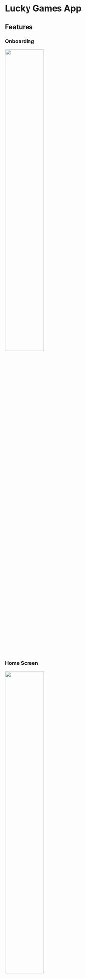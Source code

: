 # Lucky Games App
## Features
### Onboarding

<img src="https://github.com/troublecatcher/lucky_games/assets/91335963/eac65f31-9e9c-42d2-8d0b-6c17533233a0" width="50%"/>

### Home Screen

<img src="https://github.com/troublecatcher/lucky_games/assets/91335963/b3f60483-8f1e-48f4-a0a0-04dba726104f" width="50%"/>

### Multiple Game Difficulty

<img src="https://github.com/troublecatcher/lucky_games/assets/91335963/0a1000f3-fe46-4ab0-b0e3-9bfcd88217d4" width="50%"/>

### Match Pairs Game

<img src="https://github.com/troublecatcher/lucky_games/assets/91335963/a8b864f0-3b65-466b-96b2-0ff33e9f08a2" width="50%"/>

### Minesweeper Game

<img src="https://github.com/troublecatcher/lucky_games/assets/91335963/2bbe0b35-d562-4493-8e51-203f3a372151" width="50%"/>

### Settings

<img src="https://github.com/troublecatcher/lucky_games/assets/91335963/ebbae200-9c12-4ded-9160-242c0ba46e74" width="50%"/>
